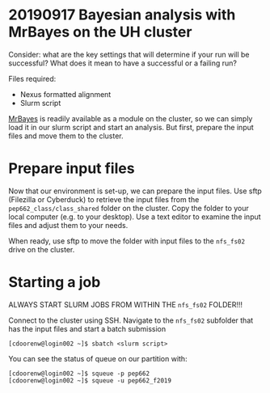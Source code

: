 # 20190917 Bayesian analysis with MrBayes on the UH cluster

Consider: what are the key settings that will determine if your run will be successful? What does it mean to have a successful or a failing run?

Files required:
- Nexus formatted alignment
- Slurm script

[MrBayes](http://nbisweden.github.io/MrBayes/manual.html) is readily available as a module on the cluster, so we can simply load it in our slurm script and start an analysis. But first, prepare the input files and move them to the cluster.

# Prepare input files

Now that our environment is set-up, we can prepare the input files. Use sftp (Filezilla or Cyberduck) to retrieve the input files from the ```pep662_class/class_shared``` folder on the cluster. Copy the folder to your local computer (e.g. to your desktop). Use a text editor to examine the input files and adjust them to your needs.

When ready, use sftp to move the folder with input files to the ```nfs_fs02``` drive on the cluster.

# Starting a job

ALWAYS START SLURM JOBS FROM WITHIN THE ```nfs_fs02``` FOLDER!!!

Connect to the cluster using SSH. Navigate to the ```nfs_fs02``` subfolder that has the input files and start a batch submission

```console
[cdoorenw@login002 ~]$ sbatch <slurm script>
```

You can see the status of queue on our partition with:

```console
[cdoorenw@login002 ~]$ squeue -p pep662
[cdoorenw@login002 ~]$ squeue -u pep662_f2019
```